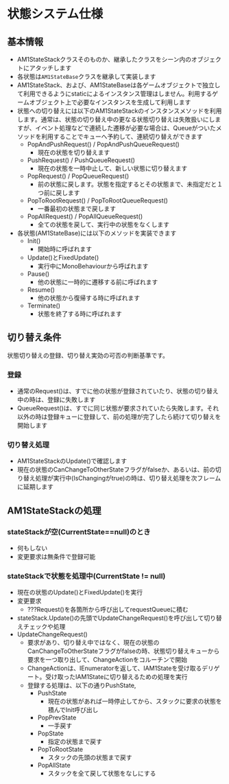 # 状態システム仕様

## 基本情報
- AM1StateStackクラスそのものか、継承したクラスをシーン内のオブジェクトにアタッチします
- 各状態は`AM1StateBase`クラスを継承して実装します
- AM1StateStack、および、AM1StateBaseは各ゲームオブジェクトで独立して利用できるようにstaticによるインスタンス管理はしません。利用するゲームオブジェクト上で必要なインスタンスを生成して利用します
- 状態への切り替えには以下のAM1StateStackのインスタンスメソッドを利用します。通常は、状態の切り替え中の更なる状態切り替えは失敗扱いにしますが、イベント処理などで連続した遷移が必要な場合は、Queueがついたメソッドを利用することでキューへ予約して、連続切り替えができます
  - PopAndPushRequest() / PopAndPushQueueRequest()
    - 現在の状態を切り替えます
  - PushRequest() / PushQueueRequest()
    - 現在の状態を一時中止して、新しい状態に切り替えます
  - PopRequest() / PopQueueRequest()
    - 前の状態に戻します。状態を指定するとその状態まで、未指定だと１つ前に戻します
  - PopToRootRequest() / PopToRootQueueRequest()
    - 一番最初の状態まで戻します
  - PopAllRequest() / PopAllQueueRequest()
    - 全ての状態を戻して、実行中の状態をなくします
- 各状態(AM1StateBase)には以下のメソッドを実装できます
  - Init()
    - 開始時に呼ばれます
  - Update()とFixedUpdate()
    - 実行中にMonoBehaviourから呼ばれます
  - Pause()
    - 他の状態に一時的に遷移する前に呼ばれます
  - Resume()
    - 他の状態から復帰する時に呼ばれます
  - Terminate()
    - 状態を終了する時に呼ばれます


## 切り替え条件
状態切り替えの登録、切り替え実効の可否の判断基準です。

### 登録
- 通常のRequest()は、すでに他の状態が登録されていたり、状態の切り替え中の時は、登録に失敗します
- QueueRequest()は、すでに同じ状態が要求されていたら失敗します。それ以外の時は登録キューに登録して、前の処理が完了したら続けて切り替えを開始します

### 切り替え処理
- AM1StateStackのUpdate()で確認します
- 現在の状態のCanChangeToOtherStateフラグがfalseか、あるいは、前の切り替え処理が実行中(IsChangingがtrue)の時は、切り替え処理を次フレームに延期します


## AM1StateStackの処理

### stateStackが空(CurrentState==null)のとき
- 何もしない
- 変更要求は無条件で登録可能

### stateStackで状態を処理中(CurrentState != null)
- 現在の状態のUpdate()とFixedUpdate()を実行
- 変更要求
  - ???Request()を各箇所から呼び出してrequestQueueに積む
- stateStack.Update()の先頭でUpdateChangeRequest()を呼び出して切り替えチェックや処理
- UpdateChangeRequest()
  - 要求があり、切り替え中ではなく、現在の状態のCanChangeToOtherStateフラグがfalseの時、状態切り替えキューから要求を一つ取り出して、ChangeActionをコルーチンで開始
  - ChangeActionは、IEnumeratorを返して、IAM1Stateを受け取るデリゲート。受け取ったIAM1Stateに切り替えるための処理を実行
  - 登録する処理は、以下の通りPushState,
    - PushState
      - 現在の状態があれば一時停止してから、スタックに要求の状態を積んでInit呼び出し
    - PopPrevState
      - 一手戻す
    - PopState
      - 指定の状態まで戻す
    - PopToRootState
      - スタックの先頭の状態まで戻す
    - PopAllState
      - スタックを全て戻して状態をなしにする
